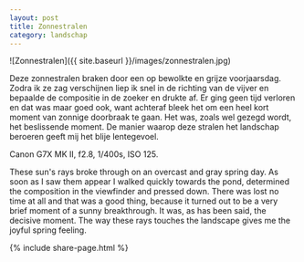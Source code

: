 ```yaml
---
layout: post
title: Zonnestralen
category: landschap
---
```


![Zonnestralen]({{ site.baseurl }}/images/zonnestralen.jpg)

Deze zonnestralen braken door een op bewolkte en grijze voorjaarsdag. Zodra ik ze zag verschijnen liep ik snel in de richting van de vijver en bepaalde de compositie in de zoeker en drukte af. Er ging geen tijd verloren en dat was maar goed ook, want achteraf bleek het om een heel kort moment van zonnige doorbraak te gaan. Het was, zoals wel gezegd wordt, het beslissende moment. De manier waarop deze stralen het landschap beroeren geeft mij het blije lentegevoel.

Canon G7X MK II, f2.8, 1/400s, ISO 125.

These sun's rays broke through on an overcast and gray spring day. As soon as I saw them appear I walked quickly towards the pond, determined the composition in the viewfinder and pressed down. There was lost no time at all and that was a good thing, because it turned out to be a very brief moment of a sunny breakthrough. It was, as has been said, the decisive moment. The way these rays touches the landscape gives me the joyful spring feeling.

{% include share-page.html %}
